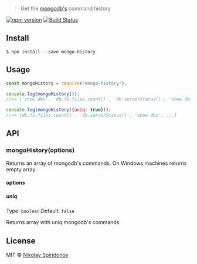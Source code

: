 > Get the [mongodb's](https://www.mongodb.org/) command history

[![npm version](https://badge.fury.io/js/mongo-history.svg)](https://badge.fury.io/js/mongo-history)
[![Build Status](https://travis-ci.org/sohje/mongo-history.svg?branch=master)](https://travis-ci.org/sohje/mongo-history)
## Install

```
$ npm install --save mongo-history
```


## Usage

```js
const mongoHistory = require('mongo-history');

console.log(mongoHistory());
//=> ['show dbs', 'db.fs.files.count()', 'db.serverStatus()', 'show dbs', 'db.serverStatus()', ...]

console.log(mongoHistory({uniq: true}));
//=> [db.fs.files.count()', 'db.serverStatus()', 'show dbs', ...]
```


## API

### mongoHistory(options)

Returns an array of mongodb's commands.
On Windows machines returns empty array.

#### options

##### uniq

Type: `boolean`
Default: `false`

Returns array with uniq mongodb's commands.

## License

MIT © [Nikolay Spiridonov](https://github.com/sohje)

